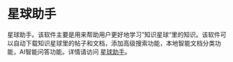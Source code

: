 # 星球助手

星球助手。该软件主要是用来帮助用户更好地学习”知识星球“里的知识。该软件可以自动下载知识星球里的帖子和文档，添加高级搜索功能，本地智能文档分类功能，AI智能问答功能。详情请访问 [星球助手](https://superassist.net/guide/planet-helper/index.html)。
